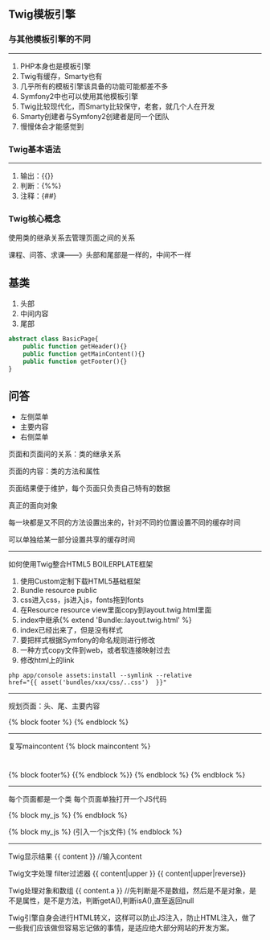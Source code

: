 ## Twig模板引擎

### 与其他模板引擎的不同

---

1. PHP本身也是模板引擎
2. Twig有缓存，Smarty也有
3. 几乎所有的模板引擎该具备的功能可能都差不多
4. Symfony2中也可以使用其他模板引擎
5. Twig比较现代化，而Smarty比较保守，老套，就几个人在开发
6. Smarty创建者与Symfony2创建者是同一个团队
7. 慢慢体会才能感觉到


### Twig基本语法

---

1. 输出：{{}}
2. 判断：{%%}
3. 注释：{##}


### Twig核心概念

使用类的继承关系去管理页面之间的关系

课程、问答、求课——》头部和尾部是一样的，中间不一样

基类
---

1. 头部
2. 中间内容
3. 尾部

```php
abstract class BasicPage{
    public function getHeader(){}
    public function getMainContent(){}
    public function getFooter(){}
}
```

问答
---

- 左侧菜单
- 主要内容
- 右侧菜单

页面和页面间的关系：类的继承关系

页面的内容：类的方法和属性

页面结果便于维护，每个页面只负责自己特有的数据

真正的面向对象

每一块都是又不同的方法设置出来的，针对不同的位置设置不同的缓存时间

可以单独给某一部分设置共享的缓存时间

---

如何使用Twig整合HTML5 BOILERPLATE框架

1. 使用Custom定制下载HTML5基础框架
2. Bundle resource public
3. css进入css，js进入js，fonts拖到fonts
4. 在Resource resource view里面copy到layout.twig.html里面
5. index中继承{% extend 'Bundle::layout.twig.html' %}
6. index已经出来了，但是没有样式
7. 要把样式根据Symfony的命名规则进行修改
8. 一种方式copy文件到web，或者软连接映射过去
9. 修改html上的link

```
php app/console assets:install --symlink --relative
href="{{ asset('bundles/xxx/css/..css')  }}"
```

---

规划页面：头、尾、主要内容

{% block footer %}
{% endblock %}


---

复写maincontent
{% block maincontent %}
<div class='container'>
<div class='jumbotron'>
    <h1></h1>
</div>
<div>
    {% block footer%}
        {{% endblock %}}
    {% endblock %}
{% endblock %}


---

每个页面都是一个类
每个页面单独打开一个JS代码

{% block my_js %}
{% endblock %}


{% block my_js %}
(引入一个js文件)
{% endblock %}

---

Twig显示结果
{{ content }} //输入content

Twig文字处理 filter过滤器
{{ content|upper }}
{{ content|upper|reverse}}

Twig处理对象和数组
{{ content.a }} //先判断是不是数组，然后是不是对象，是不是属性，是不是方法，判断getA(),判断isA(),直至返回null

Twig引擎自身会进行HTML转义，这样可以防止JS注入，防止HTML注入，做了一些我们应该做但容易忘记做的事情，是适应绝大部分网站的开发方案。
